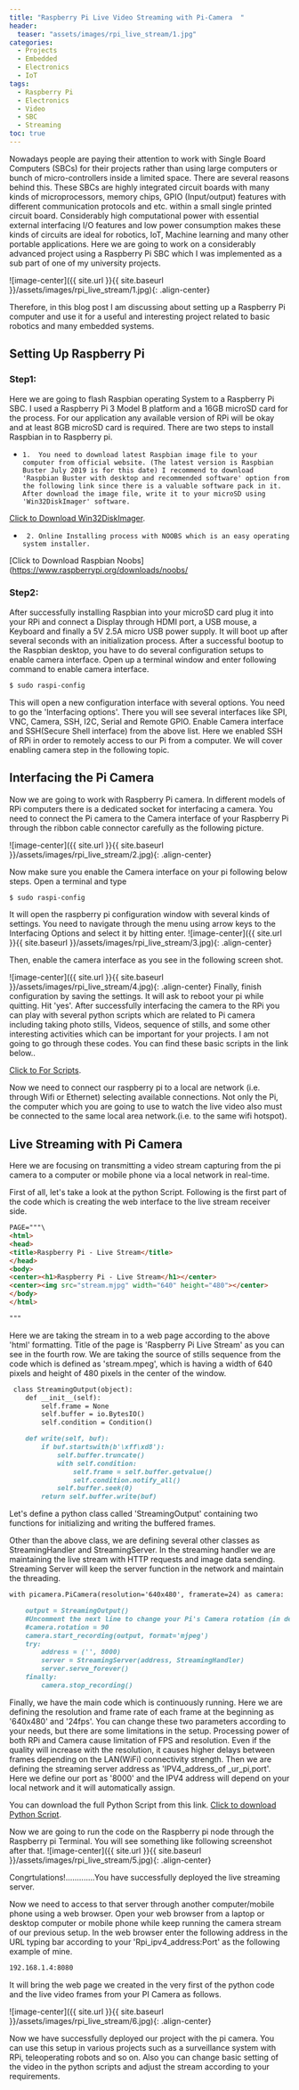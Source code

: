 ```yaml
---
title: "Raspberry Pi Live Video Streaming with Pi-Camera  "
header:
  teaser: "assets/images/rpi_live_stream/1.jpg"
categories:
  - Projects
  - Embedded
  - Electronics
  - IoT
tags:
  - Raspberry Pi
  - Electronics
  - Video
  - SBC
  - Streaming
toc: true
---
```




Nowadays people are paying their attention to work with Single Board Computers (SBCs) for their projects rather than using large computers or bunch of micro-controllers inside a limited space. There are several reasons behind this. These SBCs are highly integrated circuit boards with many kinds of microprocessors, memory chips, GPIO (Input/output) features with different communication protocols and etc. within a small single printed circuit board. Considerably high computational power with essential external interfacing I/O features and low power consumption makes these kinds of circuits are ideal for robotics, IoT, Machine learning and many other portable applications. Here we are going to work on a considerably advanced project using a Raspberry Pi SBC which I was implemented as a sub part of one of my university projects. 

![image-center]({{ site.url }}{{ site.baseurl }}/assets/images/rpi_live_stream/1.jpg){: .align-center}

Therefore, in this blog post I am discussing about setting up a Raspberry Pi computer and use it for a useful and interesting project related to basic robotics and many embedded systems.

## Setting Up Raspberry Pi
### Step1:
Here we are going to flash Raspbian operating System to a Raspberry Pi SBC. I used a Raspberry Pi 3 Model B platform and a 16GB microSD card for the process. For our application any available version of RPi will be okay and at least 8GB microSD card is required. There are two steps to install Raspbian in to Raspberry pi.
*     1.  You need to download latest Raspbian image file to your computer from official website. (The latest version is Raspbian Buster July 2019 is for this date) I recommend to download 'Raspbian Buster with desktop and recommended software' option from the following link since there is a valuable software pack in it.  After download the image file, write it to your microSD using 'Win32DiskImager' software.
 [Click to Download Win32DiskImager](https://www.raspberrypi.org/downloads/raspbian/). 

*      2. Online Installing process with NOOBS which is an easy operating system installer.
[Click to Download Raspbian Noobs](https://www.raspberrypi.org/downloads/noobs/

### Step2:
After successfully installing Raspbian into your microSD card plug it into your RPi and connect a Display through HDMI port, a USB mouse, a Keyboard and finally a 5V 2.5A micro USB power supply. It will boot up after several seconds with an initialization process.
After a successful bootup to the Raspbian desktop, you have to do several configuration setups to enable camera interface.
Open up a terminal window and enter following command to enable camera interface.

```markdown
$ sudo raspi-config     
```
This will open a new configuration interface with several options. You need to go the 'Interfacing options'. There you will see several interfaces like SPI, VNC, Camera, SSH, I2C, Serial and Remote GPIO. Enable Camera interface and SSH(Secure Shell interface)  from the above list. Here we enabled SSH of RPi in order to remotely access to our Pi from a computer. We will cover enabling camera step in the following topic.

## Interfacing the Pi Camera   

Now we are going to work with Raspberry Pi camera. In different models of RPi computers there is a dedicated socket for interfacing a camera. You need to connect the Pi camera to the Camera interface of your Raspberry Pi through the ribbon cable connector carefully as the following picture.  


![image-center]({{ site.url }}{{ site.baseurl }}/assets/images/rpi_live_stream/2.jpg){: .align-center}

    
Now make sure you enable the Camera interface on your pi following below steps.
Open a terminal and type
```markdown
$ sudo raspi-config     
```
It will open the raspberry pi configuration window with several kinds of settings. You need to navigate through the menu using arrow keys to the Interfacing Options and select it by hitting enter.
![image-center]({{ site.url }}{{ site.baseurl }}/assets/images/rpi_live_stream/3.jpg){: .align-center}

Then, enable the camera interface as you see in the following screen shot.

![image-center]({{ site.url }}{{ site.baseurl }}/assets/images/rpi_live_stream/4.jpg){: .align-center}
Finally, finish configuration by saving the settings. It will ask to reboot your pi while quitting. Hit 'yes'.
After successfully interfacing the camera to the RPi you can play with several python scripts which are related to Pi camera including taking photo stills, Videos, sequence of stills, and some other interesting activities which can be important for your projects. I am not going to go through these codes. You can find these basic scripts in the link below..


[Click to For Scripts](https://www.raspberrypi.org/downloads/raspbian). 

Now we need to connect our raspberry pi to a local are network (i.e. through Wifi or Ethernet) selecting available connections.  Not only the Pi, the computer which you are going to use to watch the live video also must be connected to the same local area network.(i.e. to the same wifi hotspot).

## Live Streaming with Pi Camera
Here we are focusing on transmitting a video stream capturing from the pi camera to a computer or mobile phone via a local network in real-time.

First of all, let's take a look at the python Script. Following is the first part of the code which is creating the web interface to the live stream receiver side. 

```markdown
PAGE="""\
<html>
<head>
<title>Raspberry Pi - Live Stream</title>
</head>
<body>
<center><h1>Raspberry Pi - Live Stream</h1></center>
<center><img src="stream.mjpg" width="640" height="480"></center>
</body>
</html>

"""
```
Here we are taking the stream in to a web page according to the above 'html' formatting. Title of the page is 'Raspberry Pi Live Stream' as you can see in the fourth row. We are taking the source of stills sequence from the code which is defined as 'stream.mpeg', which is having a width of 640 pixels and height of 480 pixels in the center of the window.

```markdown
 class StreamingOutput(object):
    def __init__(self):
        self.frame = None
        self.buffer = io.BytesIO()
        self.condition = Condition()

    def write(self, buf):
        if buf.startswith(b'\xff\xd8'):
            self.buffer.truncate()
            with self.condition:
                self.frame = self.buffer.getvalue()
                self.condition.notify_all()
            self.buffer.seek(0)
        return self.buffer.write(buf)

```
Let's define a python class called 'StreamingOutput' containing two functions for initializing and writing the buffered frames.      

Other than the above class, we are defining several other classes as StreamingHandler and StreamingServer. In the streaming handler we are maintaining the live stream with HTTP requests and image data sending. Streaming Server will keep the server function in the network and maintain the threading.

```markdown
with picamera.PiCamera(resolution='640x480', framerate=24) as camera:

    output = StreamingOutput()
    #Uncomment the next line to change your Pi's Camera rotation (in degrees)
    #camera.rotation = 90
    camera.start_recording(output, format='mjpeg')
    try:
        address = ('', 8000)
        server = StreamingServer(address, StreamingHandler)
        server.serve_forever()
    finally:
        camera.stop_recording()
```

Finally, we have the main code which is continuously running. Here we are defining the resolution and frame rate of each frame at the beginning as '640x480' and '24fps'. You can change these two parameters according to your needs, but there are some limitations in the setup. Processing power of both RPi and Camera cause limitation of FPS and resolution. Even if the quality will increase with the resolution, it causes higher delays between frames depending on the LAN(WiFi) connectivity strength. Then we are defining the streaming server address as 'IPV4_address_of _ur_pi,port'.  Here we define our port as '8000' and the IPV4 address will depend on your local network and it will automatically assign.


You can download the full Python Script from this link.
[Click to download Python Script](https://github.com/ChandulaNethmal/Pi_Camera/tree/master/Live_streaming). 

Now we are going to run the code on the Raspberry pi node through the Raspberry pi Terminal.
You will see something like following screenshot after that.
![image-center]({{ site.url }}{{ site.baseurl }}/assets/images/rpi_live_stream/5.jpg){: .align-center}

Congrtulations!.............You have successfully deployed the live streaming server.


Now we need to access to that server through another computer/mobile phone using a web browser. Open your web browser from a laptop or desktop computer or mobile phone while keep running the camera stream of our previous setup. In the web browser enter the following address in the URL typing bar according to your 'Rpi_ipv4_address:Port' as the following example of mine.

```markdown
192.168.1.4:8080   
```   
It will bring the web page we created in the very first of the python code and the live video frames from your PI Camera as follows. 

![image-center]({{ site.url }}{{ site.baseurl }}/assets/images/rpi_live_stream/6.jpg){: .align-center}


Now we have successfully deployed our project with the pi camera. You can use this setup in various projects such as a surveillance system with RPi, teleoperating robots and so on. Also you can change basic setting of the video in the python scripts and adjust the stream according to your requirements.    
